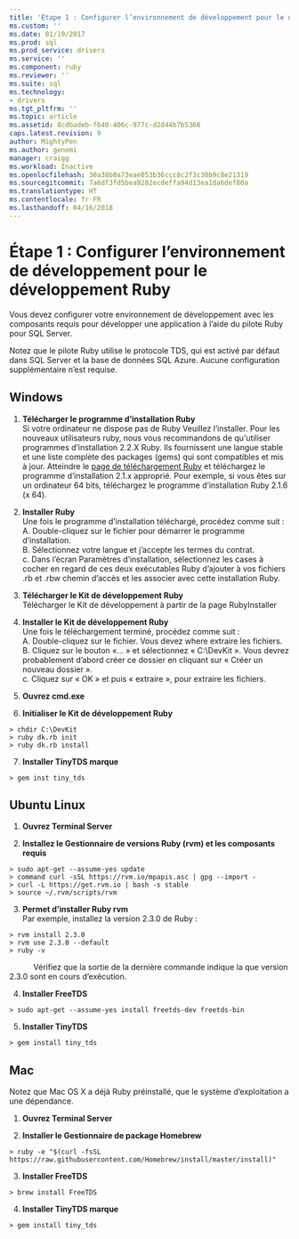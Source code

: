 ```yaml
---
title: 'Étape 1 : Configurer l’environnement de développement pour le développement Ruby | Documents Microsoft'
ms.custom: ''
ms.date: 01/19/2017
ms.prod: sql
ms.prod_service: drivers
ms.service: ''
ms.component: ruby
ms.reviewer: ''
ms.suite: sql
ms.technology:
- drivers
ms.tgt_pltfrm: ''
ms.topic: article
ms.assetid: 8cdbadeb-f640-406c-977c-d2d44b7b5368
caps.latest.revision: 9
author: MightyPen
ms.author: genemi
manager: craigg
ms.workload: Inactive
ms.openlocfilehash: 30a38b0a73eae053b36ccc8c2f3c30b9c8e21319
ms.sourcegitcommit: 7a6df3fd5bea9282ecdeffa94d13ea1da6def80a
ms.translationtype: HT
ms.contentlocale: fr-FR
ms.lasthandoff: 04/16/2018
---
```

# <a name="step-1-configure-development-environment-for-ruby-development"></a>Étape 1 : Configurer l’environnement de développement pour le développement Ruby
Vous devez configurer votre environnement de développement avec les composants requis pour développer une application à l’aide du pilote Ruby pour SQL Server.    
  
Notez que le pilote Ruby utilise le protocole TDS, qui est activé par défaut dans SQL Server et la base de données SQL Azure.  Aucune configuration supplémentaire n’est requise.  
  
  
## <a name="windows"></a>Windows  
  
1.  **Télécharger le programme d’installation Ruby**  
Si votre ordinateur ne dispose pas de Ruby Veuillez l’installer. Pour les nouveaux utilisateurs ruby, nous vous recommandons de qu'utiliser programmes d’installation 2.2.X Ruby. Ils fournissent une langue stable et une liste complète des packages (gems) qui sont compatibles et mis à jour. Atteindre le [page de téléchargement Ruby](http://rubyinstaller.org/downloads/) et téléchargez le programme d’installation 2.1.x approprié. Pour exemple, si vous êtes sur un ordinateur 64 bits, téléchargez le programme d’installation Ruby 2.1.6 (x 64).   
  
2.  **Installer Ruby**  
Une fois le programme d’installation téléchargé, procédez comme suit :  
A. Double-cliquez sur le fichier pour démarrer le programme d’installation.  
B. Sélectionnez votre langue et j’accepte les termes du contrat.  
c.  Dans l’écran Paramètres d’installation, sélectionnez les cases à cocher en regard de ces deux exécutables Ruby d’ajouter à vos fichiers .rb et .rbw chemin d’accès et les associer avec cette installation Ruby.  
  
3.  **Télécharger le Kit de développement Ruby**  
Télécharger le Kit de développement à partir de la page RubyInstaller  
  
4.  **Installer le Kit de développement Ruby**  
Une fois le téléchargement terminé, procédez comme suit :  
A. Double-cliquez sur le fichier. Vous devez where extraire les fichiers.  
B. Cliquez sur le bouton «... » et sélectionnez « C:\DevKit ». Vous devrez probablement d’abord créer ce dossier en cliquant sur « Créer un nouveau dossier ».  
c. Cliquez sur « OK » et puis « extraire », pour extraire les fichiers.  
  
5. **Ouvrez cmd.exe**  
  
6. **Initialiser le Kit de développement Ruby**  
```  
> chdir C:\DevKit  
> ruby dk.rb init  
> ruby dk.rb install  
```  
  
7.  **Installer TinyTDS marque**  
```  
> gem inst tiny_tds
```  
  
## <a name="ubuntu-linux"></a>Ubuntu Linux  
  
1. **Ouvrez Terminal Server**  
  
2. **Installez le Gestionnaire de versions Ruby (rvm) et les composants requis**  
```  
> sudo apt-get --assume-yes update  
> command curl -sSL https://rvm.io/mpapis.asc | gpg --import -  
> curl -L https://get.rvm.io | bash -s stable  
> source ~/.rvm/scripts/rvm  
```  
   
3. **Permet d’installer Ruby rvm**  
Par exemple, installez la version 2.3.0 de Ruby :  
```  
> rvm install 2.3.0  
> rvm use 2.3.0 --default  
> ruby -v  
```  
&nbsp;&nbsp;&nbsp;&nbsp;&nbsp;&nbsp;&nbsp;&nbsp;&nbsp;&nbsp;&nbsp;Vérifiez que la sortie de la dernière commande indique la que version 2.3.0 sont en cours d’exécution.  
  
4.  **Installer FreeTDS**  
```  
> sudo apt-get --assume-yes install freetds-dev freetds-bin  
```  
  
5.  **Installer TinyTDS**  
```  
> gem install tiny_tds  
```  
  
## <a name="mac"></a>Mac  
  
Notez que Mac OS X a déjà Ruby préinstallé, que le système d’exploitation a une dépendance.    
  
1.  **Ouvrez Terminal Server**  
  
2. **Installer le Gestionnaire de package Homebrew**  
```  
> ruby -e "$(curl -fsSL https://raw.githubusercontent.com/Homebrew/install/master/install)"  
```  
  
3.  **Installer FreeTDS**  
```  
> brew install FreeTDS  
```  
  
4.  **Installer TinyTDS marque**  
```  
> gem install tiny_tds  
```
